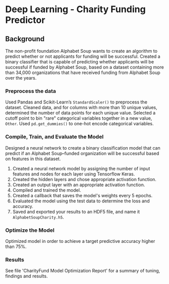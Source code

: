 # Deep Learning - Charity Funding Predictor

## Background

The non-profit foundation Alphabet Soup wants to create an algorithm to predict whether or not applicants for funding will be successful. Created a binary classifier that is capable of predicting whether applicants will be successful if funded by Alphabet Soup, based on a dataset containing more than 34,000 organizations that have received funding from Alphabet Soup over the years.

### Preprocess the data

Used Pandas and Scikit-Learn’s `StandardScaler()` to preprocess the dataset. Cleaned data, and for columns with more than 10 unique values, determined the number of data points for each unique value. Selected a cutoff point to bin "rare" categorical variables together in a new value, `Other`. Used `pd.get_dummies()` to one-hot encode categorical variables.

### Compile, Train, and Evaluate the Model

Designed a neural network to create a binary classification model that can predict if an Alphabet Soup–funded organization will be successful based on features in this dataset. 

1. Created a neural network model by assigning the number of input features and nodes for each layer using Tensorflow Keras.
2. Created the hidden layers and chose appropriate activation function.
3. Created an output layer with an appropriate activation function.
4. Compiled and trained the model.
5. Created a callback that saves the model's weights every 5 epochs.
6. Evaluated the model using the test data to determine the loss and accuracy.
7. Saved and exported your results to an HDF5 file, and name it `AlphabetSoupCharity.h5`.

### Optimize the Model

Optimized model in order to achieve a target predictive accuracy higher than 75%. 

### Results

See file 'CharityFund Model Optimization Report' for a summary of tuning, findings and results.  
